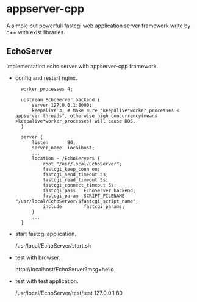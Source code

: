 appserver-cpp
=============

A simple but powerfull fastcgi web application server framework write by c++ with exist libraries.

EchoServer
----------
Implementation echo server with appserver-cpp framework.

* config and restart nginx.

        worker_processes 4;

        upstream EchoServer_backend {
            server 127.0.0.1:8000;
            keepalive 3; # Make sure "keepalive*worker_processes < appserver threads", otherwise high concurrency(means >keepalive*worker_processes) will cause DOS.
        }

        server {
            listen       80;
            server_name  localhost;
            ...
            location ~ /EchoServer$ {
                root "/usr/local/EchoServer";
                fastcgi_keep_conn on;
                fastcgi_send_timeout 5s;
                fastcgi_read_timeout 5s;
                fastcgi_connect_timeout 5s;
                fastcgi_pass   EchoServer_backend;
                fastcgi_param  SCRIPT_FILENAME  "/usr/local/EchoServer/$fastcgi_script_name";
                include        fastcgi_params;
            } 
            ...
        }

* start fastcgi application.

  /usr/local/EchoServer/start.sh

* test with browser.

  http://localhost/EchoServer?msg=hello 

* test with test application.

  /usr/local/EchoServer/test/test 127.0.0.1 80
